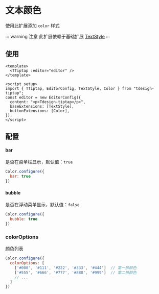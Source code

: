 # 文本颜色

使用此扩展添加 `color` 样式

::: warning 注意
此扩展依赖于基础扩展 [TextStyle](/extensions/text-style.html)
:::

## 使用

``` vue
<template>
  <TTiptap :editor="editor" />
</template>

<script setup>
import { TTiptap, EditorConfig, TextStyle, Color } from "tdesign-tiptap";
const editor = new EditorConfig({
  content: "<p>Tdesign-tiptap</p>",
  baseExtensions: [TextStyle],
  buttonExtensions: [Color],
});
</script>
```
## 配置

#### bar

是否在菜单栏显示，默认值：`true`

```js
Color.configure({
  bar: true
})
```

#### bubble

是否在浮动菜单显示，默认值：`false`

```js
Color.configure({
  bubble: true
})
```

### colorOptions

颜色列表

```js
Color.configure({
  colorOptions: [
    ['#000', '#111', '#222', '#333', '#444']  // 第一排颜色
    ['#555', '#666', '#777', '#888', '#999']  // 第二排颜色
    // ... 
  ]
})
```
